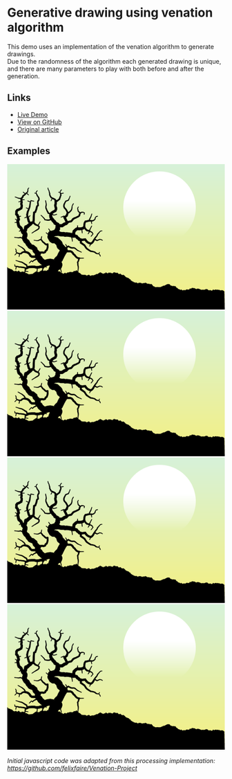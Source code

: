 # Generative drawing using venation algorithm
This demo uses an implementation of the venation algorithm to generate drawings.  
Due to the randomness of the algorithm each generated drawing is unique, and there are many parameters to play with both before and after the generation.

## Links
- [Live Demo](https://giladaya.github.io/venation/app/index.html)  
- [View on GitHub](https://github.com/giladaya/venation)
- [Original article](http://algorithmicbotany.org/papers/venation.sig2005.pdf)

## Examples  
![Example 1](samples/venation01.png "Example 1")  
![Example 2](samples/venation01.png "Example 2")  
![Example 3](samples/venation01.png "Example 3")  
![Example 4](samples/venation01.png "Example 4")

*Initial javascript code was adapted from this processing implementation: https://github.com/felixfaire/Venation-Project*